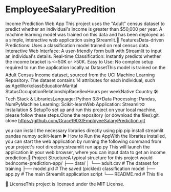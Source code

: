 # EmployeeSalaryPredition
Income Prediction Web App
This project uses the "Adult" census dataset to predict whether an individual's income is greater than $50,000 per year. 
A machine learning model was trained on this data and has been deployed as a simple, interactive web application using Streamlit.🚀 FeaturesData-driven Predictions: Uses a classification model trained on real census data.
Interactive Web Interface: A user-friendly form built with Streamlit to input an individual's details.
Real-time Classification: Instantly predicts whether the income bracket is <=50K or >50K.
Easy to Use: No complex setup required to run the application locally.📊 DatasetThis model is trained on the Adult Census Income dataset, sourced from the UCI Machine Learning Repository. The dataset contains 14 attributes for each individual, such as:AgeWorkclassEducationMarital StatusOccupationRelationshipRaceSexHours per weekNative Country
🛠️ Tech Stack & LibrariesLanguage: Python 3.8+Data Processing: Pandas, NumPyMachine Learning: Scikit-learnWeb Application: Streamlit⚙️ 
Installation & SetupTo set up and run this project on your local machine, please follow these steps.Clone the repository (or download the files):git clone https://github.com/Grace1903/EmployeeSalaryPrediction.git

you can install the necessary libraries directly using pip.pip install streamlit pandas numpy scikit-learn
▶️ How to Run the AppWith the libraries installed, you can start the web application by running the following command from your project's root directory:streamlit run app.py
This will launch the application in your web browser, where you can input data to get an income prediction.📂 Project StructureA typical structure for this project would be:income-prediction-app/
├── data/
│   └── adult.csv           # The dataset for training
├── model.pkl               # The saved (pickled) classification model
├── app.py                  # The main Streamlit application script
└── README.md               # This file

📄 LicenseThis project is licensed under the MIT License.